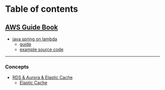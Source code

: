 # Table of contents

## [AWS Guide Book](README.md)

- [java spring on lambda](./books/java-spring-on-lambda/README.md)
  - [guide](./books/java-spring-on-lambda/guide.md)
  - [example source code]()

---

### Concepts

- [RDS & Aurora & Elastic Cache](./books/RDS-Aurora-ElasticCache/README.md)
  - [Elastic Cache](./books/RDS-Aurora-ElasticCache/elastic-cache.md)
